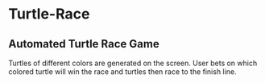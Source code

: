 # Turtle-Race
## Automated Turtle Race Game
Turtles of different colors are generated on the screen. User bets on which colored turtle will win the race and turtles then race to the finish line.
